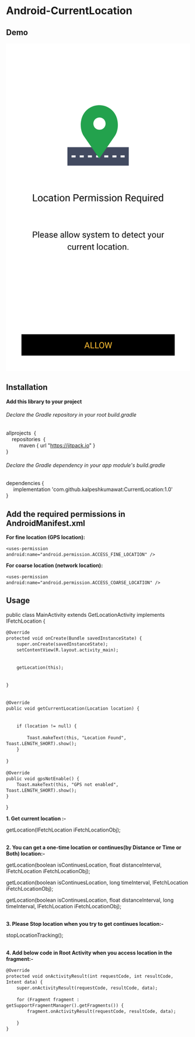 
# Android-CurrentLocation

## Demo

<img src="https://github.com/kalpeshkumawat/CurrentLocation/raw/master/screen_shot_1.png?raw=true" />

## Installation

**Add this library to your project**

###### Declare the Gradle repository in your root build.gradle

allprojects &nbsp;{ <br /> 
   &nbsp; &nbsp;&nbsp;repositories &nbsp;{ <br />
      &nbsp;&nbsp;&nbsp;&nbsp;&nbsp;&nbsp;&nbsp;&nbsp;  maven { url "https://jitpack.io" } <br />
}

###### Declare the Gradle dependency in your app module's build.gradle

dependencies { <br /> 
    &nbsp; &nbsp;&nbsp;&nbsp;implementation 'com.github.kalpeshkumawat:CurrentLocation:1.0' <br /> 
}

## Add the required permissions in AndroidManifest.xml

**For fine location (GPS location):**

```
<uses-permission android:name="android.permission.ACCESS_FINE_LOCATION" />
```

**For coarse location (network location):**

```
<uses-permission android:name="android.permission.ACCESS_COARSE_LOCATION" />
```

## Usage

public class MainActivity extends GetLocationActivity implements IFetchLocation {

    @Override
    protected void onCreate(Bundle savedInstanceState) {
        super.onCreate(savedInstanceState);
        setContentView(R.layout.activity_main);


        getLocation(this);


    }


    @Override
    public void getCurrentLocation(Location location) {


        if (location != null) {

            Toast.makeText(this, "Location Found", Toast.LENGTH_SHORT).show();
        }

    }

    @Override
    public void gpsNotEnable() {
        Toast.makeText(this, "GPS not enabled", Toast.LENGTH_SHORT).show();
    }
}
	
		
**1. Get current location :-** 

   getLocation(IFetchLocation iFetchLocationObj);   <br /> <br />
   
   

**2. You can get a one-time location or continues(by Distance or Time or Both) location:-**  

getLocation(boolean isContinuesLocation, float distanceInterval, IFetchLocation iFetchLocationObj);

getLocation(boolean isContinuesLocation, long timeInterval, IFetchLocation iFetchLocationObj);

getLocation(boolean isContinuesLocation, float distanceInterval, long timeInterval, IFetchLocation iFetchLocationObj); <br /> <br />



**3. Please Stop location when you try to get continues location:-**  

  stopLocationTracking(); <br /> <br />



**4. Add below code in Root Activity  when you access location in the fragment:-**  


    @Override
    protected void onActivityResult(int requestCode, int resultCode, Intent data) {
        super.onActivityResult(requestCode, resultCode, data);

        for (Fragment fragment : getSupportFragmentManager().getFragments()) {
            fragment.onActivityResult(requestCode, resultCode, data);

        }
    }

